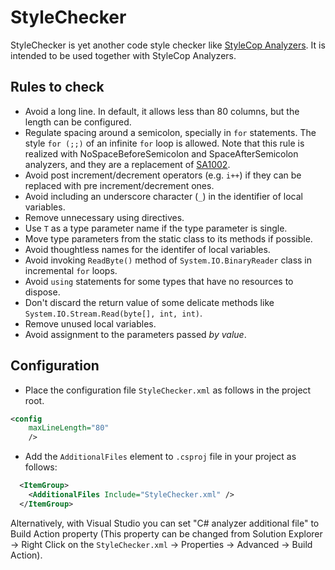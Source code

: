 # StyleChecker

StyleChecker is yet another code style checker like
[StyleCop Analyzers][stylecopanalyzers].
It is intended to be used together with StyleCop Analyzers.

## Rules to check

- Avoid a long line. In default, it allows less than 80 columns,
  but the length can be configured.
- Regulate spacing around a semicolon, specially in `for` statements.
  The style `for (;;)` of an infinite `for` loop is allowed.
  Note that this rule is realized with NoSpaceBeforeSemicolon and
  SpaceAfterSemicolon analyzers, and they are a replacement of
  [SA1002][sa1002].
- Avoid post increment/decrement operators (e.g. `i++`) if they can be
  replaced with pre increment/decrement ones.
- Avoid including an underscore character (`_`) in the identifier of
  local variables.
- Remove unnecessary using directives.
- Use `T` as a type parameter name if the type parameter is single.
- Move type parameters from the static class to its methods if possible.
- Avoid thoughtless names for the identifer of local variables.
- Avoid invoking `ReadByte()` method of `System.IO.BinaryReader` class
  in incremental `for` loops.
- Avoid `using` statements for some types that have no resources to dispose.
- Don't discard the return value of some delicate methods like
  `System.IO.Stream.Read(byte[], int, int)`.
- Remove unused local variables.
- Avoid assignment to the parameters passed _by value_.

## Configuration

- Place the configuration file `StyleChecker.xml` as follows in the
  project root.

```xml
<config
    maxLineLength="80"
    />
```

- Add the `AdditionalFiles` element to `.csproj` file in your project
  as follows:

```xml
  <ItemGroup>
    <AdditionalFiles Include="StyleChecker.xml" />
  </ItemGroup>
```

Alternatively, with Visual Studio you can set "C# analyzer additional file"
to Build Action property (This property can be changed from
Solution Explorer
&rightarrow; Right Click on the `StyleChecker.xml`
&rightarrow; Properties
&rightarrow; Advanced
&rightarrow; Build Action).

[stylecopanalyzers]:
  https://github.com/DotNetAnalyzers/StyleCopAnalyzers
[sa1002]:
  https://github.com/DotNetAnalyzers/StyleCopAnalyzers/blob/master/documentation/SA1002.md
